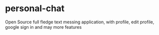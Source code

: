 # personal-chat
Open Source full fledge text messing application, with profile, edit profile, google sign in and may more features
